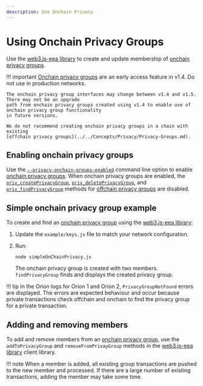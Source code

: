 ```yaml
---
description: Use Onchain Privacy
---
```


# Using Onchain Privacy Groups 

Use the [web3.js-eea library](https://github.com/PegaSysEng/web3js-eea) to create and update 
membership of [onchain privacy groups](../../Concepts/Privacy/Onchain-PrivacyGroups.md). 

!!! important 
    [Onchain privacy groups](../../Concepts/Privacy/Onchain-PrivacyGroups.md) are an early access 
    feature in v1.4. Do not use in production networks. 

    The onchain privacy group interfaces may change between v1.4 and v1.5. There may not be an upgrade 
    path from onchain privacy groups created using v1.4 to enable use of onchain privacy group functionality 
    in future versions. 

    We do not recommend creating onchain privacy groups in a chain with existing 
    [offchain privacy groups](../../Concepts/Privacy/Privacy-Groups.md). 
    
## Enabling onchain privacy groups 

Use the [`--privacy-onchain-groups-enabled`](../../Reference/CLI/CLI-Syntax.md#privacy-onchain-groups-enabled)
command line option to enable [onchain privacy groups](../../Concepts/Privacy/Onchain-PrivacyGroups.md). 
When onchain privacy groups are enabled, the [`priv_createPrivacyGroup`](../../Reference/API-Methods.md#priv_createprivacygroup), 
[`priv_deletePrivacyGroup`](../../Reference/API-Methods.md#priv_deleteprivacygroup), 
and [`priv_findPrivacyGroup`](../../Reference/API-Methods.md#priv_findprivacygroup) methods for 
[offchain privacy groups](../../Concepts/Privacy/Privacy-Groups.md) are disabled. 
    
## Simple onchain privacy group example 

To create and find an [onchain privacy group](../../Concepts/Privacy/Onchain-PrivacyGroups.md) using 
the [web3.js-eea library](https://github.com/PegaSysEng/web3js-eea): 

1. Update the `example/keys.js` file to match your network configuration. 

2. Run: 

    ```
    node simpleOnChainPrivacy.js
    ```

    The onchain privacy group is created with two members. `findPrivacyGroup` finds and displays the 
    created privacy group. 

!!! tip 
    In the Orion logs for Orion 1 and Orion 2, `PrivacyGroupNotFound` errors are displayed. The errors 
    are expected behaviour and occur because private transactions check offchain and onchain to find
    the privacy group for a private transaction.

## Adding and removing members 

To add and remove members from an [onchain privacy group](../../Concepts/Privacy/Onchain-PrivacyGroups.md), 
use the `addToPrivacyGroup` and `removeFromPrivayGroup` methods in the [web3.js-eea library](https://github.com/PegaSysEng/web3js-eea)
client library. 

!!! note 
    When a member is added, all existing group transactions are pushed to the new member and processed. 
    If there are a large number of existing transactions, adding the member may take some time. 